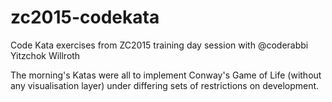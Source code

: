 # zc2015-codekata
Code Kata exercises from ZC2015 training day session with @coderabbi Yitzchok Willroth


The morning's Katas were all to implement Conway's Game of Life (without any visualisation layer) under differing sets of restrictions on development.
